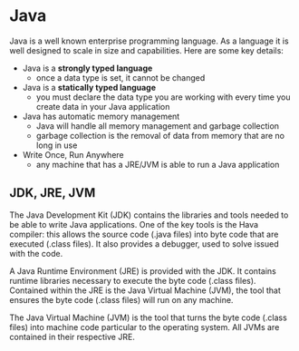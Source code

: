 # Java
Java is a well known enterprise programming language. As a language it is well designed to scale in size and capabilities. Here are some key details:
- Java is a **strongly typed language**
    - once a data type is set, it cannot be changed
- Java is a **statically typed language**
    - you must declare the data type you are working with every time you create data in your Java application
- Java has automatic memory management
    - Java will handle all memory management and garbage collection
    - garbage collection is the removal of data from memory that are no long in use
- Write Once, Run Anywhere
    - any machine that has a JRE/JVM is able to run a Java application

## JDK, JRE, JVM
The Java Development Kit (JDK) contains the libraries and tools needed to be able to write Java applications. One of the key tools is the Hava compiler: this allows the source code (.java files) into byte code that are executed (.class files). It also provides a debugger, used to solve issued with the code.

A Java Runtime Environment (JRE) is provided with the JDK. It contains runtime libraries necessary to execute the byte code (.class files). Contained within the JRE is the Java Virtual Machine (JVM), the tool that ensures the byte code (.class files) will run on any machine.

The Java Virtual Machine (JVM) is the tool that turns the byte code (.class files) into machine code particular to the operating system. All JVMs are contained in their respective JRE.